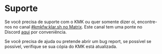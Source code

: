 # Suporte

Se você precisa de suporte com o KMK ou quer somente dizer oi, encontre-nos no
canal [#kmkfw:klar.sh no Matrix](https://matrix.to/#/#kmkfw:klar.sh). Este canal
tem uma ponte no Discord
[aqui](https://discordapp.com/widget?id=493256121075761173&theme=dark) por
conveniência.

Se você precisa de ajuda ou pretende abrir um bug report, se
possível se possível, verifique se sua cópia do KMK está atualizada.
